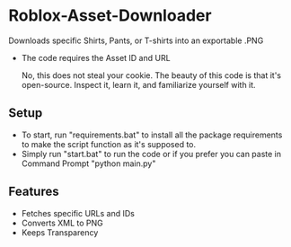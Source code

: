 # Roblox-Asset-Downloader
Downloads specific Shirts, Pants, or T-shirts into an exportable .PNG
 - The code requires the Asset ID and URL
 
   No, this does not steal your cookie. The beauty of this code is that it's open-source. Inspect it, learn it, and familiarize yourself with it.

## Setup
  - To start, run "requirements.bat" to install all the package requirements to make the script function as it's supposed to.
  - Simply run "start.bat" to run the code or if you prefer you can paste in Command Prompt "python main.py"
## Features
  - Fetches specific URLs and IDs
  - Converts XML to PNG
  - Keeps Transparency
